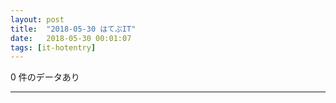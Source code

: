 ```yaml
---
layout: post
title:  "2018-05-30 はてぶIT"
date:   2018-05-30 00:01:07
tags: [it-hotentry]
---
```

0 件のデータあり

<hr>
